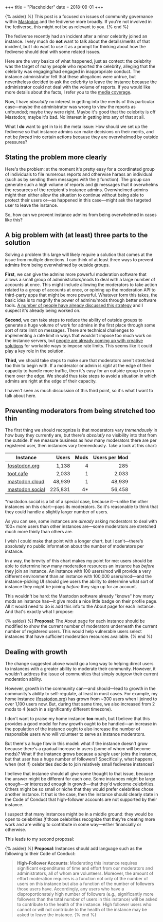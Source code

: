 +++
title = "Placeholder"
date = 2018-09-01
+++

{% aside() %}
This post is a focused on issues of community governance within [Mastodon](https://www.joinmastodon.org) and the fediverse more broadly.  If you're not involved in the fediverse, this might not be as relevant to you.
{% end %}

The fediverse recently had an incident after a minor celebrity joined an instance.  I very much do **not** want to talk about the details/merits of that incident¸ but I do want to use it as a prompt for thinking about how the fediverse should deal with some related issues.

<!-- more -->

Here are the *very* basics of what happened, just as context: the celebrity was the target of many people who reported the celebrity, alleging that the celebrity was engaging/had engaged in inappropriate conduct.  The instance administrator felt that these allegations were untrue, but nevertheless decided to ask the celebrity to leave the instance because the administrator could not deal with the volume of reports.  If you would like more details about the facts, I refer you to the [media coverage](https://www.theverge.com/2018/8/31/17801404/mastodon-harassment-wil-wheaton-mobs-twitter).

Now, I have *absolutly* no interest in getting into the merits of this particular case—maybe the administrator was wrong to view the reports as unfounded; maybe they were right.  Maybe it's good that the celebrity is off Mastodon; maybe it's bad.  No interest in getting into any of that at all.

What I **do** want to get in to is the meta issue: How should we set up the fediverse so that instance admins can make decisions on their merits, and not be *forced* into certain actions because they are overwhelmed by outside pressures?

## Stating the problem more clearly
Here's the problem: at the moment it's pretty easy for a coordinated group of individuals to file numerous reports and otherwise harass an individual (such as by sending them messages with the `@` function).  The group can generate such a high volume of reports and @ messages that it overwhelms the resources of the recipient's instance admins.  Overwhelmed admins might then either allow the situation to continue without being able to protect their users or—as happened in this case—might ask the targeted user to leave the instance.

So, how can we prevent instance admins from being overwhelmed in cases like this?

## A big problem with (at least) three parts to the solution
Solving a problem this large will likely require a solution that comes at the issue from multiple directions.  I can think of at least three ways to prevent admins from being overwhelmed by outside groups.

**First**, we can give the admins more powerful moderation software that allows a small group of administrators/mods to deal with a large number of accounts at once.  This might include allowing the moderators to take action related to a group of accounts at once, or opining up the moderation API to third-party apps that might be more powerful.  Whatever form this takes, the basic idea is to magnify the power of admins/mods through better software tools.  [A number of people have already discussed this strategy](https://nolanlawson.com/2018/08/31/mastodon-and-the-challenges-of-abuse-in-a-federated-system/) and I suspect it's already being worked on.

**Second**, we can take steps to reduce the ability of outside groups to generate a huge volume of work for admins in the first place through some sort of rate limit on messages.  There are technical challenges to implementing a rate limit in ways that wouldn't impose too much work on the instance servers, but [people are already coming up with creative solutions](https://superfloppies.tk/writeup/on-rate-limiting-and-abuse/) for workable ways to impose rate limits.  This seems like it could play a key role in the solution.

**Third**, we should take steps to make sure that moderators aren't stretched too thin to begin with.  If a moderator or admin is *right* at the edge of their capacity to handle more traffic, then it's easy for an outside group to push them over the edge.  We should thus take steps to avoid a situation in which admins are right at the edge of their capacity.

I haven't seen as much discussion of this third point, so it's what I want to talk about here.

## Preventing moderators from being stretched too thin
The first thing we should recognize is that moderators vary *tremendously* in how busy they currently are, but there's *absolutly* no visibility into that from the outside.  If we measure business as how many moderators there are per registered user, then instances vary tremendously.  Take a look at this chart:

| Instance              | Users | Mods | Users per Mod |
|-----------------------|-----------------:|-----------:|--------------------:|
| [fosstodon.org](https://fosstodon.org/about)     |   1,138 |  4  |     285  |
| [toot.cafe](https://toot.cafe)                   |   2,033 |  1  |   2,033  |
| [mastodon.cloud](https://mastodon.cloud/about)   |  48,939 |  1  |  48,939  |
| [mastodon.social](https://mastodon.social/about) | 225,831 |  4* |  56,458  |

*mastodon.social is a bit of a special case, because it—unlike the other instances on this chart—pays its moderators.  So it's reasonable to think that they could handle a slightly larger number of users.

As you can see, some instances are *already* asking moderators to deal with 100× more users than other instances are—some moderators are stretched much more thinly than others are.

I wish I could make that point with a longer chart, but I can't—there's absolutely no public information about the number of moderators per instance.  

In a way, the brevity of this chart makes my point for me: users should be able to determine how many moderation resources an instance has *before* they join an instance.  An instance with 100 users/mod will provide a very different environment than an instance with 100,000 users/mod—and the instance-picking UI should give users the ability to determine what sort of instance they might be joining *before* they sign up for an account.

This wouldn't be hard: the Mastodon software already "knows" how many mods an instance has—it give mods a nice little badge on their profile page.  All it would need to do is add this info to the About page for each instance.  And that's exactly what I propose:

{% aside() %}
**Proposal:** The About page for each instance should be modified to show the current number of moderators underneath the current number of registered users.  This would help vulnerable users select instances that have sufficient moderation resources available.
{% end %}

## Dealing with growth
The change suggested above would go a long way to helping direct users to instances with a greater ability to moderate their community.  However, it wouldn't address the issue of communities that simply outgrow their current moderation ability.

However, growth in the community can—and should—lead to growth in the community's ability to self-regulate, at least in most cases.  For example, my home instance ([fosstodon.org](https://fostodon.org)) has grown from ~300 users when I joined to over 1,100 users now. But, during that same time, we also increased from 2 mods to 4 (each in a significantly different timezone).

I don't want to praise my home instance **too** much, but I believe that this provides a good model for how growth ought to be handled—an increase in the population of the instance ought to also increase the number of responsible users who will volunteer to serve as instance moderators.

But there's a huge flaw in this model: what if the instance doesn't grow because there's a gradual increase in users (some of whom will become mods)?  What if the instance grows because a *single* user joins the instance, but that user has a huge number of followers?  Specifically, what happens when (not if) celebrities decide to join relatively small fediverse instances?

I believe that instance should all give some thought to that issue, because the answer might be different for each one.  Some instances might be large enough—or interested enough in growth—that they'd welcome celebrities.  Others might be so small or niche that they would prefer celebrities chose another instance.  It that *is* the case, then the instance should clearly state in the Code of Conduct that high-follower accounts are not supported by their instance.

I suspect that many instances might be in a middle ground: they would be open to celebrities *if* those celebrities recognize that they're creating more work and are willing to contribute in some way—either financially or otherwise.

This leads to my second proposal:

{% aside() %}
**Proposal**: Instances should add language such as the following to their Code of Conduct:
> **High-Follower Accounts**:  Moderating this instance requires significant expenditures of time and effort from our moderators and administrators, all of whom are volunteers.  Moreover, the amount of effort moderation requires is a function not only of the number of users on this instance but also a function of the number of followers those users have.  Accordingly, any users who have a disproportionately high number of followers (e.g., significantly more followers than the total number of users in this instance) will be asked to contribute to the health of the instance.  High follower users who cannot or will not contribute to the health of the instance may be asked to leave the instance.
{% end %}
